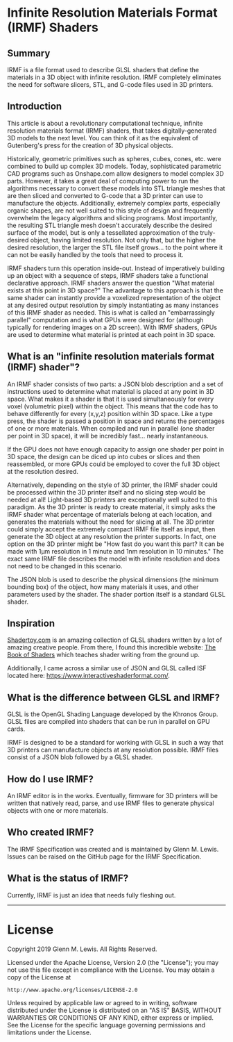 # Infinite Resolution Materials Format (IRMF) Shaders

## Summary

IRMF is a file format used to describe GLSL shaders that define
the materials in a 3D object with infinite resolution. IRMF
completely eliminates the need for software slicers, STL, and G-code
files used in 3D printers.

## Introduction

This article is about a revolutionary computational technique,
infinite resolution materials format (IRMF) shaders, that takes
digitally-generated 3D models to the next level. You can think of it
as the equivalent of Gutenberg's press for the creation of 3D
physical objects.

Historically, geometric primitives such as spheres, cubes, cones,
etc. were combined to build up complex 3D models. Today,
sophisticated parametric CAD programs such as Onshape.com allow
designers to model complex 3D parts. However, it takes a great deal
of computing power to run the algorithms necessary to convert these
models into STL triangle meshes that are then sliced and converted to
G-code that a 3D printer can use to manufacture the
objects. Additionally, extremely complex parts, especially organic
shapes, are not well suited to this style of design and frequently
overwhelm the legacy algorithms and slicing programs. Most
importantly, the resulting STL triangle mesh doesn't accurately
describe the desired surface of the model, but is only a tessellated
approximation of the truly-desired object, having limited
resolution. Not only that, but the higher the desired resolution, the
larger the STL file itself grows... to the point where it can not be
easily handled by the tools that need to process it.

IRMF shaders turn this operation inside-out. Instead of
imperatively building up an object with a sequence of steps, IRMF
shaders take a functional declarative approach. IRMF shaders answer
the question "What material exists at this point in 3D space?" The
advantage to this approach is that the same shader can instantly
provide a voxelized representation of the object at any desired
output resolution by simply instantiating as many instances of this
IRMF shader as needed. This is what is called an "embarrassingly
parallel" computation and is what GPUs were designed for (although
typically for rendering images on a 2D screen). With IRMF shaders,
GPUs are used to determine what material is printed at each point in
3D space.

## What is an "infinite resolution materials format (IRMF) shader"?

An IRMF shader consists of two parts: a JSON blob description and
a set of instructions used to determine what material is placed at
any point in 3D space. What makes it a shader is that it is used
simultaneously for every voxel (volumetric pixel) within the
object. This means that the code has to behave differently for every
(x,y,z) position within 3D space. Like a type press, the shader is
passed a position in space and returns the percentages of one or more
materials. When compiled and run in parallel (one shader per point in
3D space), it will be incredibly fast... nearly instantaneous.

If the GPU does not have enough capacity to assign one shader per
point in 3D space, the design can be diced up into cubes or slices
and then reassembled, or more GPUs could be employed to cover the
full 3D object at the resolution desired.

Alternatively, depending on the style of 3D printer, the IRMF
shader could be processed within the 3D printer itself and no slicing
step would be needed at all! Light-based 3D printers are
exceptionally well suited to this paradigm. As the 3D printer is
ready to create material, it simply asks the IRMF shader what
percentage of materials belong at each location, and generates the
materials without the need for slicing at all. The 3D printer could
simply accept the extremely compact IRMF file itself as input, then
generate the 3D object at any resolution the printer supports. In
fact, one option on the 3D printer might be "How fast do you want
this part? It can be made with 1μm resolution in 1 minute and 1nm
resolution in 10 minutes." The exact same IRMF file describes the
model with infinite resolution and does not need to be changed in
this scenario.

The JSON blob is used to describe the physical dimensions (the
minimum bounding box) of the object, how many materials it uses, and
other parameters used by the shader. The shader portion itself is a
standard GLSL shader.

## Inspiration

[Shadertoy.com](https://shadertoy.com) is an amazing collection
of GLSL shaders written by a lot of amazing creative people. From
there, I found this incredible website: [The Book of
Shaders](https://thebookofshaders.com/) which teaches shader writing
from the ground up.

Additionally, I came across a similar use of JSON and GLSL called
ISF located here: https://www.interactiveshaderformat.com/.

## What is the difference between GLSL and IRMF?

GLSL is the OpenGL Shading Language developed by the Khronos
Group. GLSL files are compiled into shaders that can be run in
parallel on GPU cards.

IRMF is designed to be a standard for working with GLSL in such a
way that 3D printers can manufacture objects at any resolution
possible. IRMF files consist of a JSON blob followed by a GLSL
shader.

## How do I use IRMF?

An IRMF editor is in the works. Eventually, firmware for 3D
printers will be written that natively read, parse, and use IRMF
files to generate physical objects with one or more materials.

## Who created IRMF?

The IRMF Specification was created and is maintained by
Glenn M. Lewis. Issues can be raised on the GitHub page for the
IRMF Specification.

## What is the status of IRMF?

Currently, IRMF is just an idea that needs fully fleshing out.

----------------------------------------------------------------------

# License

Copyright 2019 Glenn M. Lewis. All Rights Reserved.

Licensed under the Apache License, Version 2.0 (the "License");
you may not use this file except in compliance with the License.
You may obtain a copy of the License at

    http://www.apache.org/licenses/LICENSE-2.0

Unless required by applicable law or agreed to in writing, software
distributed under the License is distributed on an "AS IS" BASIS,
WITHOUT WARRANTIES OR CONDITIONS OF ANY KIND, either express or implied.
See the License for the specific language governing permissions and
limitations under the License.
